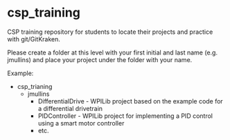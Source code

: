 # csp_training

CSP training repository for students to locate their projects and practice with git/GitKraken.

Please create a folder at this level with your first initial and last name (e.g. jmullins) and place your project under the folder with your name.

Example:
- csp_trianing
  - jmullins
    - DifferentialDrive - WPILib project based on the example code for a differential drivetrain
    - PIDController - WPILib project for implementing a PID control using a smart motor controller
    - etc.
